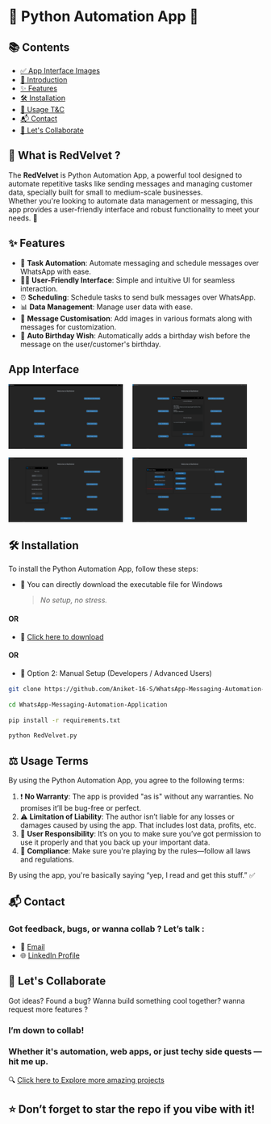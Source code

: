 # 🐍 Python Automation App 🤖

## 📚 Contents
- [✅ App Interface Images](#App%20%Interface)
- [📌 Introduction](#introduction)
- [✨ Features](#features)
- [🛠 Installation](#installation)
- [📜 Usage T&C](#usage)
- [📬 Contact](#contact)
- [🤝 Let's Collaborate](#Let's%20%Collaborate)


## 📌 What is RedVelvet ?

The **RedVelvet** is Python Automation App, a powerful tool designed to automate repetitive tasks like sending messages and managing customer data, specially built for small to medium-scale businesses.  
Whether you're looking to automate data management or messaging, this app provides a user-friendly interface and robust functionality to meet your needs. 🚀

## ✨ Features

- 🔁 **Task Automation**: Automate messaging and schedule messages over WhatsApp with ease.
- 🧑‍💻 **User-Friendly Interface**: Simple and intuitive UI for seamless interaction.
- ⏰ **Scheduling**: Schedule tasks to send bulk messages over WhatsApp.
- 📊 **Data Management**: Manage user data with ease.
- 🎨 **Message Customisation**: Add images in various formats along with messages for customization.
- 🎂 **Auto Birthday Wish**: Automatically adds a birthday wish before the message on the user/customer's birthday.

## App Interface

<p align="left">
  <img src="https://github.com/Aniket-16-S/WhatsApp-Messaging-Automation-Application/blob/e5ed4d9eb1bbb40f2f6435050d919465e37646b6/Outputs/Output%201.png?raw=true" width="45%" />  &nbsp;&nbsp;&nbsp;
  <img src="https://github.com/Aniket-16-S/WhatsApp-Messaging-Automation-Application/blob/ef5d6cdaec606a2491924b558914a5b13c479208/Outputs/Output%202.png?raw=true" width="45%" />
</p>

<p align="left">
  <img src="https://github.com/Aniket-16-S/WhatsApp-Messaging-Automation-Application/blob/ef5d6cdaec606a2491924b558914a5b13c479208/Outputs/Output%203.png?raw=true" width="45%" /> &nbsp;&nbsp;&nbsp;
  <img src="https://github.com/Aniket-16-S/WhatsApp-Messaging-Automation-Application/blob/ef5d6cdaec606a2491924b558914a5b13c479208/Outputs/Output%204.png?raw=true" width="45%" />
</p>


## 🛠 Installation

To install the Python Automation App, follow these steps:

- 💾 You can directly download the executable file for Windows 
  > _No setup, no stress._
#### OR
- 🔗 [Click here to download](https://github.com/Aniket-16-S/WhatsApp-Messaging-Automation-Application/blob/f791ea313ee014bfc4f933058c00ae159b05917c/RedVelvet.exe) 
#### OR
- 🔹 Option 2: Manual Setup (Developers / Advanced Users)

```bash
git clone https://github.com/Aniket-16-S/WhatsApp-Messaging-Automation-Application.git
```
```bash
cd WhatsApp-Messaging-Automation-Application
```
```bash
pip install -r requirements.txt
```
```bash
python RedVelvet.py
```

## ⚖️ Usage Terms

By using the Python Automation App, you agree to the following terms:

1. ❗ **No Warranty**: The app is provided "as is" without any warranties. No promises it’ll be bug-free or perfect.
2. ⚠️ **Limitation of Liability**: The author isn’t liable for any losses or damages caused by using the app. That includes lost data, profits, etc.
3. 🔐 **User Responsibility**: It’s on you to make sure you’ve got permission to use it properly and that you back up your important data.
4. 📜 **Compliance**: Make sure you're playing by the rules—follow all laws and regulations.

By using the app, you're basically saying “yep, I read and get this stuff.” ✅

## 📬 Contact
### Got feedback, bugs, or wanna collab ? Let’s talk :
- 📧 [Email](r230302@famt.ac.in)
- 🌐 [LinkedIn Profile](https://www.linkedin.com/in/aniket-sandye?utm_source=share&utm_campaign=share_via&utm_content=profile&utm_medium=android_app) 

## 🤝 Let's Collaborate
Got ideas? Found a bug? Wanna build something cool together? wanna request more features ?

###  I’m down to collab!
### Whether it's automation, web apps, or just techy side quests — hit me up.

🔍 [Click here to Explore more amazing projects ](https://github.com/Aniket-16-S)

## ⭐ Don’t forget to star the repo if you vibe with it!
